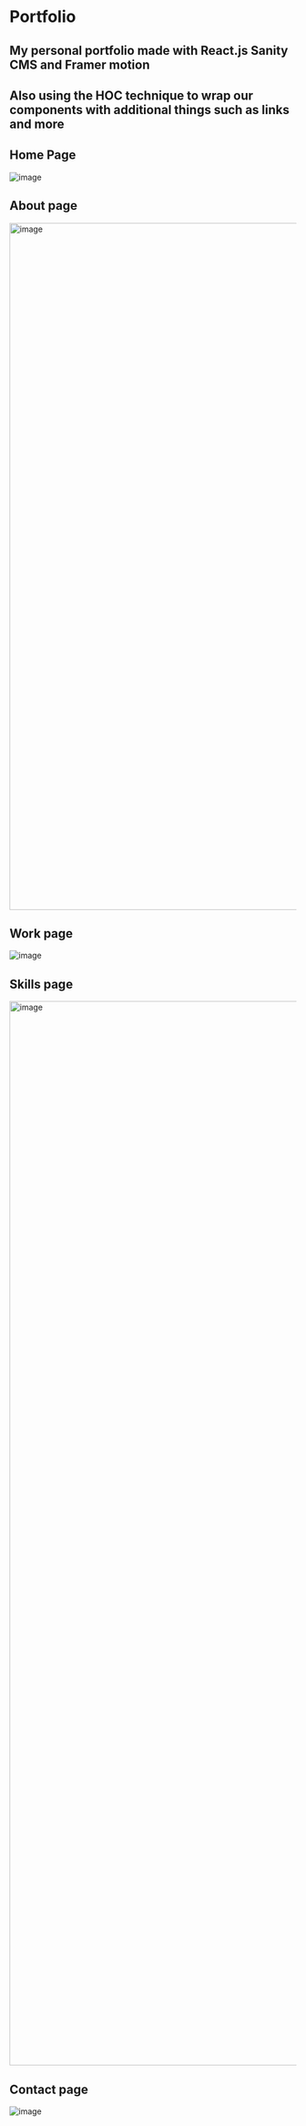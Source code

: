# Portfolio
## My personal portfolio made with React.js Sanity CMS and Framer motion 
## Also using the HOC technique to wrap our components with additional things such as links and more 


## Home Page
![image](https://user-images.githubusercontent.com/100947769/208485122-9b464e87-8074-4275-9325-b8ccbee84242.png)

## About page
<img width="1205" alt="image" src="https://github.com/EliyahuCohen/Portfolio/assets/100947769/241d4a3e-bbaf-462f-b359-a87fef3886b7">


## Work page
![image](https://user-images.githubusercontent.com/100947769/208485290-c7ee2ec2-2905-4368-9066-9aa236538396.png)

## Skills page
<img width="1867" alt="image" src="https://github.com/EliyahuCohen/Portfolio/assets/100947769/75496587-ae74-41f4-8f59-04f94ccc93ef">

## Contact page
![image](https://user-images.githubusercontent.com/100947769/208485457-08ce70eb-5857-44a9-b181-3a10ef3665e2.png)
